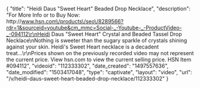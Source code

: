 {
    "title": "Heidi Daus \"Sweet Heart\" Beaded Drop Necklace",
    "description": "For More Info or to Buy Now: http:\/\/www.hsn.com\/products\/seo\/8289566?rdr=1&sourceid=youtube&cm_mmc=Social-_-Youtube-_-ProductVideo-_-094112\r\nHeidi Daus \"Sweet Heart\" Crystal and Beaded Tassel Drop Necklace\nNothing is sweeter than the sugary sparkle of crystals shining against your skin. Heidi's Sweet Heart necklace is a decadent treat...\r\nPrices shown on the previously recorded video may not represent the current price.  View hsn.com to view the current selling price. HSN Item #094112",
    "videoid": "112333302",
    "date_created": "1497557636",
    "date_modified": "1503417048",
    "type": "captivate",
    "layout": "video",
    "url": "\/v\/heidi-daus-sweet-heart-beaded-drop-necklace\/112333302"
}